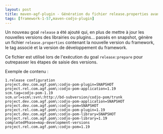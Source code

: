 ```yaml
---
layout: post
title: maven-agf-plugin - Génération du fichier release.properties avant de stabiliser le super-pom
tags: [framework-1-57,maven-codjo-plugin]
---
```

Un nouveau goal ```release``` a été ajouté qui, en plus de mettre à jour les nouvelles versions des librairies ou plugins... passés en snapshot, génère un fichier ```release.properties``` contenant la nouvelle version du framework, le tag associé et la version de développement du framework.

Ce fichier est utilisé lors de l'exécution du goal ```release:prepare``` pour outrepasser les étapes de saisie des versions.

Exemple de contenu :
```
1.release configuration
project.dev.com.agf.pom\:codjo-pom-plugin=SNAPSHOT
project.rel.com.agf.pom\:codjo-pom-application=1.19
scm.tag=codjo-pom-1.19
scm.url=scm\:svn\:http://bd-subversion/codjo-pom/trunk
project.dev.com.agf.pom\:codjo-pom-application=SNAPSHOT
project.dev.com.agf.pom\:codjo-pom=SNAPSHOT
project.rel.com.agf.pom\:codjo-pom-plugin=1.19
project.dev.com.agf.pom\:codjo-pom-library=SNAPSHOT
project.rel.com.agf.pom\:codjo-pom-library=1.19
completedPhase=map-development-versions
project.rel.com.agf.pom\:codjo-pom=1.19

```